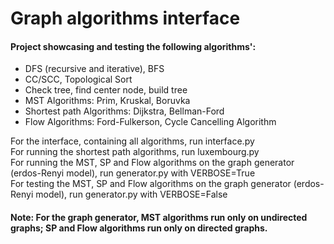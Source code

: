 # Graph algorithms interface

#### Project showcasing and testing the following algorithms':
- DFS (recursive and iterative), BFS
- CC/SCC, Topological Sort
- Check tree, find center node, build tree
- MST Algorithms: Prim, Kruskal, Boruvka
- Shortest path Algorithms: Dijkstra, Bellman-Ford
- Flow Algorithms: Ford-Fulkerson, Cycle Cancelling Algorithm

For the interface, containing all algorithms, run interface.py\
For running the shortest path algorithms, run luxembourg.py\
For running the MST, SP and Flow algorithms on the graph generator (erdos-Renyi model), run generator.py with VERBOSE=True\
For testing the MST, SP and Flow algorithms on the graph generator (erdos-Renyi model), run generator.py with VERBOSE=False

#### Note: For the graph generator, MST algorithms run only on undirected graphs; SP and Flow algorithms run only on directed graphs.
